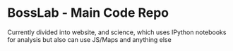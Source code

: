 BossLab - Main Code Repo
=======

Currently divided into website, and science, which uses IPython notebooks for analysis but also can use JS/Maps and anything else

